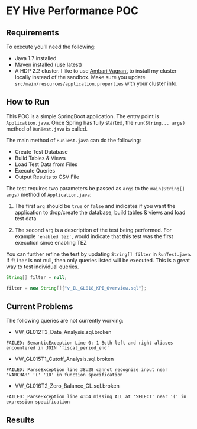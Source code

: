 EY Hive Performance POC
=======================

Requirements
------------

To execute you'll need the following:
* Java 1.7 installed
* Maven installed (use latest)
* A HDP 2.2 cluster.  I like to use [Ambari Vagrant](https://cwiki.apache.org/confluence/display/AMBARI/Quick+Start+Guide) to install my cluster locally instead of the sandbox.  Make sure you update `src/main/resources/application.properties` with your cluster info.

How to Run
----------

This POC is a simple SpringBoot application.  The entry point is `Application.java`.  Once Spring has fully started, the `run(String... args)` method of `RunTest.java` is called.

The main method of `RunTest.java` can do the following:

* Create Test Database
* Build Tables & Views
* Load Test Data from Files
* Execute Queries
* Output Results to CSV File

The test requires two parameters be passed as `args` to the `main(String[] args)` method of `Application.java`:

1) The first `arg` should be `true` or `false` and indicates if you want the application to drop/create the database, build tables & views and load test data

2) The second `arg` is a description of the test being performed.  For example `'enabled tez'`, would indicate that this test was the first execution since enabling TEZ

You can further refine the test by updating `String[] filter` in `RunTest.java`.  If `filter` is not null, then only queries listed will be executed.  This is a great way to test individual queries.

```java
String[] filter = null;

filter = new String[]{"v_IL_GL018_KPI_Overview.sql"};
```


Current Problems
----------
The following queries are not currently working:

- VW_GL012T3_Date_Analysis.sql.broken
```
FAILED: SemanticException Line 0:-1 Both left and right aliases encountered in JOIN 'fiscal_period_end'
```

- VW_GL015T1_Cutoff_Analysis.sql.broken
```
FAILED: ParseException line 38:28 cannot recognize input near 'VARCHAR' '(' '10' in function specification
```

- VW_GL016T2_Zero_Balance_GL.sql.broken
```
FAILED: ParseException line 43:4 missing ALL at 'SELECT' near '(' in expression specification
```

Results
----------